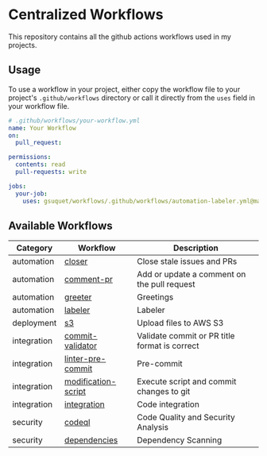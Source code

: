 # Centralized Workflows

This repository contains all the github actions workflows used in my projects.

## Usage

To use a workflow in your project, either copy the workflow file to your project's `.github/workflows` directory or call it directly from the `uses` field in your workflow file.

```yaml
# .github/workflows/your-workflow.yml
name: Your Workflow
on:
  pull_request:

permissions:
  contents: read
  pull-requests: write

jobs:
  your-job:
    uses: gsuquet/workflows/.github/workflows/automation-labeler.yml@main
```

## Available Workflows

| Category | Workflow | Description |
| --- | --- | --- |
| automation | [closer](./.github/workflows/automation-closer.yml) | Close stale issues and PRs |
| automation | [comment-pr](./.github/workflows/automation-comment-pr.yml) | Add or update a comment on the pull request |
| automation | [greeter](./.github/workflows/automation-greeter.yml) | Greetings |
| automation | [labeler](./.github/workflows/automation-labeler.yml) | Labeler |
| deployment | [s3](./.github/workflows/deployment-s3.yml) | Upload files to AWS S3 |
| integration | [commit-validator](./.github/workflows/integration-commit-validator.yml) | Validate commit or PR title format is correct |
| integration | [linter-pre-commit](./.github/workflows/integration-linter-pre-commit.yml) | Pre-commit |
| integration | [modification-script](./.github/workflows/integration-modification-script.yml) | Execute script and commit changes to git |
| integration | [integration](./.github/workflows/integration.yml) | Code integration |
| security | [codeql](./.github/workflows/security-codeql.yml) | Code Quality and Security Analysis |
| security | [dependencies](./.github/workflows/security-dependencies.yml) | Dependency Scanning |
<!-- WORKFLOWS TABLE END -->
